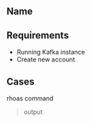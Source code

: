 ## Name 
## Requirements

 - Running Kafka instance
 - Create new account 

## Cases

rhoas command
> output